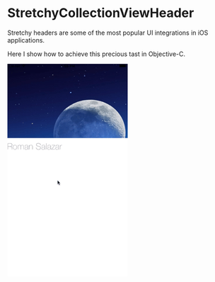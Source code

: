 # StretchyCollectionViewHeader

Stretchy headers are some of the most popular UI integrations in iOS applications. 

Here I show how to achieve this precious tast in Objective-C.

![Demo](https://github.com/romansito/StretchyCollectionViewHeader/blob/master/giphy%20(1).gif?raw=true)
